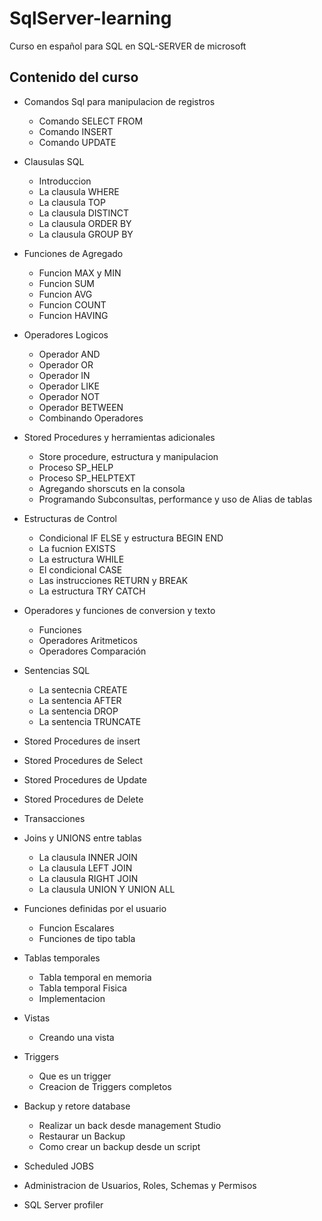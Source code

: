 # SqlServer-learning
Curso en español para SQL en SQL-SERVER de microsoft 
## Contenido del curso 
* Comandos Sql para manipulacion de registros
    * Comando SELECT FROM
    * Comando INSERT 
    * Comando UPDATE 
* Clausulas SQL
    * Introduccion
    * La clausula WHERE
    * La clausula TOP
    * La clausula DISTINCT
    * La clausula ORDER BY
    * La clausula GROUP BY

* Funciones de Agregado
    * Funcion MAX y MIN
    * Funcion SUM
    * Funcion AVG
    * Funcion COUNT
    * Funcion HAVING

* Operadores Logicos
    * Operador AND
    * Operador OR
    * Operador IN
    * Operador LIKE
    * Operador NOT
    * Operador BETWEEN
    * Combinando Operadores

* Stored Procedures y herramientas adicionales
    * Store procedure, estructura y manipulacion 
    * Proceso SP_HELP
    * Proceso SP_HELPTEXT
    * Agregando shorscuts en la consola
    * Programando Subconsultas, performance y uso de Alias de tablas
* Estructuras de Control
    * Condicional IF ELSE y estructura BEGIN END
    * La fucnion EXISTS
    * La estructura WHILE
    * El condicional CASE
    * Las instrucciones RETURN y BREAK 
    * La estructura TRY CATCH 
* Operadores y funciones de conversion y texto
    * Funciones 
    * Operadores Aritmeticos
    * Operadores Comparación
* Sentencias SQL
    * La sentecnia CREATE 
    * La sentencia AFTER
    * La sentencia DROP
    * La sentencia TRUNCATE
* Stored Procedures de insert
* Stored Procedures de Select
* Stored Procedures de Update
* Stored Procedures de Delete
* Transacciones
* Joins y UNIONS entre tablas
    * La clausula INNER JOIN    
    * La clausula LEFT JOIN    
    * La clausula RIGHT JOIN    
    * La clausula UNION Y UNION ALL
* Funciones definidas por el usuario 
    * Funcion Escalares
    * Funciones de tipo tabla
* Tablas temporales
    * Tabla temporal en memoria 
    * Tabla temporal Fisica
    * Implementacion 
* Vistas
    * Creando una vista 
* Triggers
    * Que es un trigger 
    * Creacion de Triggers completos
* Backup y retore database
    * Realizar un back desde management Studio
    * Restaurar un Backup
    * Como crear un backup desde un script 
* Scheduled JOBS
* Administracion de Usuarios, Roles, Schemas y Permisos
* SQL Server profiler

